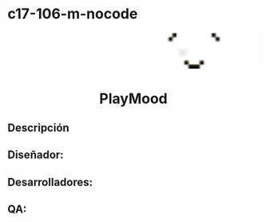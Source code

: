 # c17-106-m-nocode
<p align="center">
  <img src="Logo PLaymood.png" alt="" width="1000">
</p>

<h1 align="center">PlayMood</h1>


## Descripción

## Diseñador:

## Desarrolladores:

## QA:

